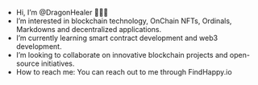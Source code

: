 -  Hi, I’m @DragonHealer 🤘🐲🔥
-  I’m interested in blockchain technology, OnChain NFTs, Ordinals, Markdowns and decentralized applications.
-  I’m currently learning smart contract development and web3 development.
-  I’m looking to collaborate on innovative blockchain projects and open-source initiatives.
-  How to reach me: You can reach out to me through FindHappy.io


<!---
DragonHealer/DragonHealer is a ✨ special ✨ repository because its `README.md` (this file) appears on your GitHub profile.
You can click the Preview link to take a look at your changes.
--->
